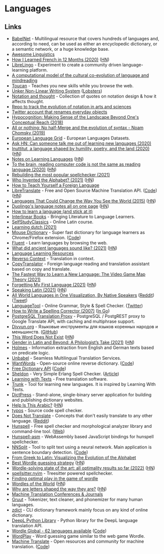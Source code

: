 # Languages

## Links

- [BabelNet](https://babelnet.org/) - Multilingual resource that covers hundreds of languages and, according to need, can be used as either an encyclopedic dictionary, or a semantic network, or a huge knowledge base.
- [Awesome Linguistics](https://github.com/theimpossibleastronaut/awesome-linguistics)
- [How I Learned French in 12 Months (2020)](http://www.runwes.com/2020/02/11/howilearnedfrench.html) ([HN](https://news.ycombinator.com/item?id=22341983))
- [LibreLingo](https://librelingo.app/) - Experiment to create a community driven language-learning platform.
- [A computational model of the cultural co-evolution of language and mindreading](https://psyarxiv.com/3bmsx/)
- [Toucan](https://jointoucan.com/) - Teaches you new skills while you browse the web.
- [Unker Non-Linear Writing System](https://s.ai/nlws/) ([Lobsters](https://lobste.rs/s/r7qucz/unker_non_linear_writing_system))
- [Notation and thought](https://github.com/hypotext/notation) - Collection of quotes on notation design & how it affects thought.
- [Repo to track the evolution of notation in arts and sciences](https://github.com/prathyvsh/notation)
- [Twitter account that renames everyday objects](https://ahtaitay.blogspot.com/2020/07/this-twitter-account-is-renaming.html?m=1)
- [Hypocognition: Making Sense of the Landscape Beyond One's Conceptual Reach (2018)](https://www.researchgate.net/publication/319974334_Hypocognition_Making_Sense_of_the_Landscape_Beyond_One%27s_Conceptual_Reach)
- [All or nothing: No half-Merge and the evolution of syntax - Noam Chomsky (2019)](https://journals.plos.org/plosbiology/article?id=10.1371/journal.pbio.3000539)
- [European Language Grid](https://www.european-language-grid.eu/) - European Languages Datasets.
- [Ask HN: Can someone talk me out of learning new languages (2020)](https://news.ycombinator.com/item?id=25108739)
- [Inuttitut, a language shaped by humility, poetry, and the land (2020)](https://beside.media/new-narratives/nuna/) ([HN](https://news.ycombinator.com/item?id=25378558))
- [Notes on Learning Languages](https://lukesmith.xyz/articles/learning-languages) ([HN](https://news.ycombinator.com/item?id=25407175))
- [To the brain, reading computer code is not the same as reading language (2020)](https://news.mit.edu/2020/brain-reading-computer-code-1215) ([HN](https://news.ycombinator.com/item?id=25434854))
- [Rebuilding the most popular spellchecker (2021)](https://zverok.github.io/blog/2021-01-05-spellchecker-1.html)
- [Who Invented the Alphabet? (2021)](https://www.smithsonianmag.com/history/inventing-alphabet-180976520/) ([HN](https://news.ycombinator.com/item?id=25735348))
- [How to Teach Yourself a Foreign Language](https://github.com/SAJForbes/HowtoTeachYourselfaForeignLanguage/blob/master/How%20to%20Teach%20Yourself%20a%20Foreign%20Language.pdf)
- [LibreTranslate](https://libretranslate.com/) - Free and Open Source Machine Translation API. ([Code](https://github.com/uav4geo/LibreTranslate)) ([HN](https://news.ycombinator.com/item?id=26048800))
- [Languages That Could Change the Way You See the World (2015)](https://nautil.us/blog/5-languages-that-could-change-the-way-you-see-the-world) ([HN](https://news.ycombinator.com/item?id=26224117))
- [Duolingo's language notes all on one page](https://duome.eu/tips/en) ([HN](https://news.ycombinator.com/item?id=26427405))
- [How to learn a language (and stick at it)](https://psyche.co/guides/how-to-approach-the-lifelong-project-of-language-learning)
- [Interlinear Books](https://interlinearbooks.com/) - Bringing Literature to Language Learners.
- [SelfStudyClassics](https://selfstudyclassics.com/) - Online Latin course.
- [Learning dutch (2021)](https://www.reddit.com/r/Netherlands/comments/mig7jq/learning_dutch/)
- [Mouse Dictionary](https://mouse-dictionary.netlify.app/en/) - Super fast dictionary for language learners as Chrome/Firefox extension. ([Code](https://github.com/wtetsu/mouse-dictionary))
- [Fluent](https://www.fluent.co/) - Learn languages by browsing the web.
- [What did ancient languages sound like? (2021)](https://antigonejournal.com/2021/07/what-did-ancient-languages-sound-like/) ([HN](https://news.ycombinator.com/item?id=27721748))
- [Language Learning Resources](https://yusuf.is/creating/language-learning-resources)
- [Reverso Context](https://context.reverso.net/translation/) - Translation in context.
- [CopyTranslator](https://github.com/CopyTranslator/CopyTranslator) - Foreign language reading and translation assistant based on copy and translate.
- [The Fastest Way to Learn a New Language: The Video Game Map Theory (2021)](https://www.youtube.com/watch?v=3i1lNJPY-4Q)
- [Forgetting My First Language (2021)](https://www.newyorker.com/culture/personal-history/forgetting-my-first-language) ([HN](https://news.ycombinator.com/item?id=28411104))
- [Speaking Latin (2021)](https://psyche.co/ideas/speaking-latin-brings-an-unmediated-thrill-to-the-classics) ([HN](https://news.ycombinator.com/item?id=28510232))
- [All World Languages in One Visualization, By Native Speakers](https://www.visualcapitalist.com/a-world-of-languages/) ([Reddit](https://www.reddit.com/r/dataisbeautiful/comments/qqx55r/oc_looking_at_the_100_most_spoken_languages/)) ([Tweet](https://twitter.com/simongerman600/status/1460339351259422720))
- [LanguageTool](https://languagetool.org/) - Online Grammar, Style & Spell Checker. ([Twitter](https://twitter.com/languagetool))
- [How to Write a Spelling Corrector (2007)](http://norvig.com/spell-correct.html) ([In Go](https://github.com/montanaflynn/toy-spelling-corrector))
- [PostgreSQL Translation Proxy](https://github.com/NikolayS/postgrest-translation-proxy) - PostgreSQL / PostgREST proxy to Google Translate API, with caching and multiphrase support.
- [Divvun.org](https://divvun.org/) - Языковые инструменты для языков коренных народов и меньшинств. ([GitHub](https://github.com/divvun))
- [This Word Does Not Exist](https://www.thisworddoesnotexist.com/) ([HN](https://news.ycombinator.com/item?id=29002776))
- [Gender in Latin and Beyond: A Philologist’s Take (2021)](https://antigonejournal.com/2021/10/gender-in-latin-and-beyond/) ([HN](https://news.ycombinator.com/item?id=29040746))
- [Holmes](https://github.com/msg-systems/holmes-extractor) - Information extraction from English and German texts based on predicate logic.
- [Unbabel](https://unbabel.com/) - Seamless Multilingual Translation Services.
- [WantWords](https://wantwords.thunlp.org/) - Open-source online reverse dictionary. ([Code](https://github.com/thunlp/WantWords))
- [Free Dictionary API](https://dictionaryapi.dev/) ([Code](https://github.com/meetDeveloper/freeDictionaryAPI))
- [Sheldon](https://github.com/inaka/sheldon/) - Very Simple Erlang Spell Checker. ([Article](https://medium.com/erlang-battleground/sheldon-the-erlang-spell-checker-b5223d5f7b70))
- [Learning with Texts](https://learningwithtexts.com/) - Free translation software.
- [Trunk](https://github.com/theiceshelf/trunk) - Tool for learning new languages. It is inspired by Learning With Texts.
- [DictPress](https://github.com/knadh/dictmaker) - Stand-alone, single-binary server application for building and publishing dictionary websites.
- [Help Is This Arabic?](https://isthatarabic.com/) ([HN](https://news.ycombinator.com/item?id=29544990))
- [typos](https://github.com/crate-ci/typos) - Source code spell checker.
- [Does Not Translate](https://doesnottranslate.com/) - Concepts that don't easily translate to any other language. ([Reddit](https://www.reddit.com/r/InternetIsBeautiful/comments/rudaxv/a_database_of_words_and_concepts_that_dont/))
- [Hunspell](https://github.com/hunspell/hunspell) - Free spell checker and morphological analyzer library and command-line tool. ([Web](http://hunspell.github.io/))
- [Hunspell-asm](https://github.com/kwonoj/hunspell-asm) - WebAssembly based JavaScript bindings for hunspell spellchecker.
- [NNSplit](https://bminixhofer.github.io/nnsplit/) - Tool to split text using a neural network. Main application is sentence boundary detection. ([Code](https://github.com/bminixhofer/nnsplit))
- [From Greek to Latin: Visualizing the Evolution of the Alphabet](https://www.visualcapitalist.com/from-greek-to-latin-visualizing-the-evolution-of-the-alphabet/)
- [Best Wordle guessing strategy](https://slc.is/#Best%20Wordle%20Strategy%20%E2%80%94%20Explore%20or%20Exploit) ([HN](https://news.ycombinator.com/item?id=29928263))
- [Wordle-solving state of the art: all optimality results so far (2022)](https://www.poirrier.ca/notes/wordle-optimal/) ([HN](https://news.ycombinator.com/item?id=30093313))
- [spellsitter.nvim](https://github.com/lewis6991/spellsitter.nvim) - Treesitter powered spellchecker.
- [Finding optimal play in the game of wordle](https://github.com/alex1770/wordle)
- [Wordles of the World](https://rwmpelstilzchen.gitlab.io/wordles/) ([HN](https://news.ycombinator.com/item?id=30159713))
- [Why are letters shaped the way they are?](https://www.vice.com/en/article/4awqz3/why-are-letters-shaped-the-way-they-are) ([HN](https://news.ycombinator.com/item?id=30320909))
- [Machine Translation Conferences & Journals](https://github.com/NiuTrans/MTVenues)
- [Gruut](https://github.com/rhasspy/gruut) - Tokenizer, text cleaner, and phonemizer for many human languages.
- [zdict](https://github.com/zdict/zdict) - CLI dictionary framework mainly focus on any kind of online dictionary.
- [DeepL Python Library](https://github.com/DeepLcom/deepl-python) - Python library for the DeepL language translation API.
- [Wordle Global - 62 languages available](https://wordle.global/) ([Code](https://github.com/Hugo0/wordle))
- [WordPlay](https://wordplay.com/daily) - Word guessing game similar to the web game Wordle.
- [Machine Translate](https://machinetranslate.org/) - Open resources and community for machine translation. ([Code](https://github.com/machinetranslate/machinetranslate.org))